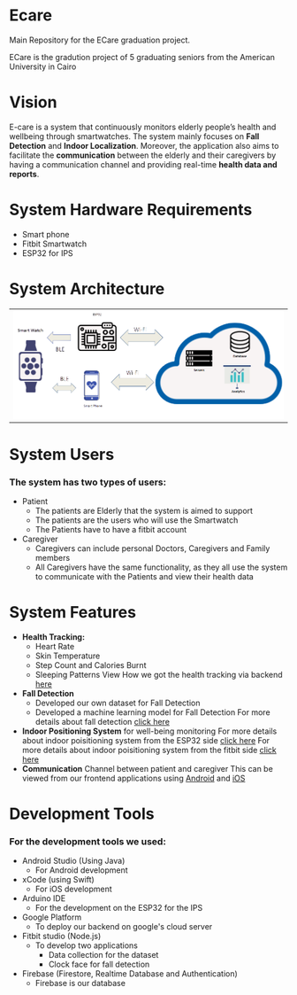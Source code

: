 # Ecare


Main Repository for the ECare graduation project.

ECare is the gradution project of 5 graduating seniors from the American University in Cairo

# Vision
E-care is a system that continuously monitors elderly people’s health and wellbeing through smartwatches. The system mainly focuses on **Fall Detection** and **Indoor Localization**. Moreover,  the application also aims to  facilitate the **communication** between the elderly and their caregivers by having a communication channel and providing real-time **health data and reports**.

# System Hardware Requirements

- Smart phone
- Fitbit Smartwatch
- ESP32 for IPS

# System Architecture

<table>
  <tr>
    <td  align="center"><img src="./media/architecture.png" ></td>
  </tr>

</table>

# System Users

### The system has two types of users:

- Patient
  - The patients are Elderly that the system is aimed to support
  - The patients are the users who will use the Smartwatch
  - The Patients have to have a fitbit account
- Caregiver
  - Caregivers can include personal Doctors, Caregivers and Family members
  - All Caregivers have the same functionality, as they all use the system to communicate with the Patients and view their health data

# System Features

- **Health Tracking:**
  - Heart Rate
  - Skin Temperature
  - Step Count and Calories Burnt
  - Sleeping Patterns
View How we got the health tracking via backend [here](https://github.com/Elderly-Care/Ecare/tree/main/backend)
- **Fall Detection**
  - Developed our own dataset for Fall Detection
  - Developed a machine learning model for Fall Detection
For more details about fall detection [click here](https://github.com/Elderly-Care/Ecare/tree/main/fallDetection)
- **Indoor Positioning System** for well-being monitoring
For more details about indoor poisitioning system from the ESP32 side [click here](https://github.com/Elderly-Care/Ecare/tree/main/ips)
For more details about indoor poisitioning system from the fitbit side [click here](https://github.com/Elderly-Care/Ecare/tree/main/fitbit)
- **Communication** Channel between patient and caregiver
This can be viewed from our frontend applications using [Android](https://github.com/Elderly-Care/Ecare/tree/main/androidApp) and [iOS](https://github.com/Elderly-Care/Ecare/tree/main/iOS)

# Development Tools

### For the development tools we used:

- Android Studio (Using Java)
  - For Android development
- xCode (using Swift)
  - For iOS development
- Arduino IDE
  - For the development on the ESP32 for the IPS
- Google Platform
  - To deploy our backend on google's cloud server
- Fitbit studio (Node.js)
  - To develop two applications
    - Data collection for the dataset
    - Clock face for fall detection
- Firebase (Firestore, Realtime Database and Authentication)
  - Firebase is our database  

